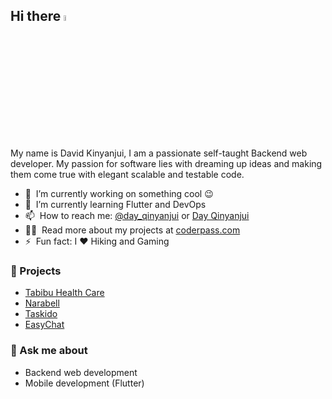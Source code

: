 ## Hi there <a href="https://www.coderpass.herokuapp.com/"><img src="https://media.giphy.com/media/hvRJCLFzcasrR4ia7z/giphy.gif" width="5%"></a>

My name is David Kinyanjui, I am a passionate self-taught Backend web developer. My passion for software lies with dreaming up ideas and making them come true with elegant scalable and testable code.

- 🔭 &nbsp;I’m currently working on something cool :wink:
- 🌱 &nbsp;I’m currently learning Flutter and DevOps
- 📫 &nbsp;How to reach me: [@day_qinyanjui](https://twitter.com/day_qinyanjui) or <a rel="me" href="mailto:davidkinyanjui052@gmail.com">Day Qinyanjui</a>
- 👨‍💻 &nbsp;Read more about my projects at [coderpass.com](https://coderpass.herokuapp.com)
- ⚡ &nbsp;Fun fact: I :heart: Hiking and Gaming

### 🚀 Projects
- [Tabibu Health Care](https://github.com/qinyanjuidavid/Tabibu-Health-Care)
- [Narabell](https://github.com/qinyanjuidavid/Narabell)
- [Taskido](https://github.com/qinyanjuidavid/Taskido)
- [EasyChat](https://github.com/qinyanjuidavid/Easy-Chat/commits/master)

### 💬 Ask me about
- Backend web development
- Mobile development (Flutter)
